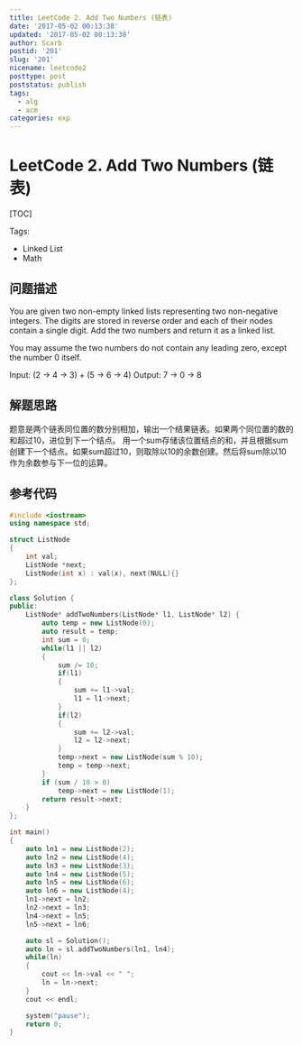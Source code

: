 ```yaml
---
title: LeetCode 2. Add Two Numbers (链表)
date: '2017-05-02 00:13:38'
updated: '2017-05-02 00:13:38'
author: Scarb
postid: '201'
slug: '201'
nicename: leetcode2
posttype: post
poststatus: publish
tags:
  - alg
  - acm
categories: exp
---
```


# LeetCode 2. Add Two Numbers (链表)

[TOC]

Tags:

- Linked List
- Math

## 问题描述

You are given two non-empty linked lists representing two non-negative integers. The digits are stored in reverse order and each of their nodes contain a single digit. Add the two numbers and return it as a linked list.

You may assume the two numbers do not contain any leading zero, except the number 0 itself.

Input: (2 -> 4 -> 3) + (5 -> 6 -> 4)
Output: 7 -> 0 -> 8

## 解题思路

题意是两个链表同位置的数分别相加，输出一个结果链表。如果两个同位置的数的和超过10，进位到下一个结点。
用一个sum存储该位置结点的和，并且根据sum创建下一个结点。如果sum超过10，则取除以10的余数创建。然后将sum除以10作为余数参与下一位的运算。

## 参考代码

```C++
#include <iostream>
using namespace std;

struct ListNode
{
	int val;
	ListNode *next;
	ListNode(int x) : val(x), next(NULL){}
};

class Solution {
public:
	ListNode* addTwoNumbers(ListNode* l1, ListNode* l2) {
		auto temp = new ListNode(0);
		auto result = temp;
		int sum = 0;
		while(l1 || l2)
		{
			sum /= 10;
			if(l1)
			{
				sum += l1->val;
				l1 = l1->next;
			}
			if(l2)
			{
				sum += l2->val;
				l2 = l2->next;
			}
			temp->next = new ListNode(sum % 10);
			temp = temp->next;
		}
		if (sum / 10 > 0)
			temp->next = new ListNode(1);
		return result->next;
	}
};

int main()
{
	auto ln1 = new ListNode(2);
	auto ln2 = new ListNode(4);
	auto ln3 = new ListNode(3);
	auto ln4 = new ListNode(5);
	auto ln5 = new ListNode(6);
	auto ln6 = new ListNode(4);
	ln1->next = ln2;
	ln2->next = ln3;
	ln4->next = ln5;
	ln5->next = ln6;

	auto sl = Solution();
	auto ln = sl.addTwoNumbers(ln1, ln4);
	while(ln)
	{
		cout << ln->val << " ";
		ln = ln->next;
	}
	cout << endl;

	system("pause");
	return 0;
}
```